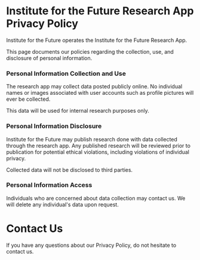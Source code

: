 # Institute for the Future Research App Privacy Policy

Institute for the Future operates the Institute for the Future Research App.

This page documents our policies regarding the collection, use, and disclosure of personal information.

### Personal Information Collection and Use

The research app may collect data posted publicly online. No individual names or images associated with user accounts such as profile pictures will ever be collected.

This data will be used for internal research purposes only.

### Personal Information Disclosure

Institute for the Future may publish research done with data collected through the research app. Any published research will be reviewed prior to publication for potential ethical violations, including violations of individual privacy. 

Collected data will not be disclosed to third parties.

### Personal Information Access

Individuals who are concerned about data collection may contact us.  We will delete any individual's data upon request. 

# Contact Us

If you have any questions about our Privacy Policy, do not hesitate to contact us.
